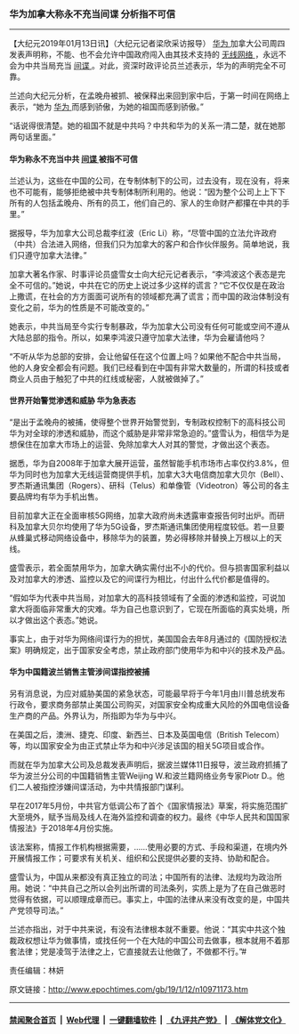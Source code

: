 ### 华为加拿大称永不充当间谍 分析指不可信
------------------------

<p>
 【大纪元2019年01月13日讯】（大纪元记者梁欣采访报导）
 <a href="http://www.epochtimes.com/gb/tag/%E5%8D%8E%E4%B8%BA.html">
  华为
 </a>
 加拿大公司周四发表声明称，不能、也不会允许中国政府闯入由其技术支持的
 <a href="http://www.epochtimes.com/gb/tag/%E6%97%A0%E7%BA%BF%E7%BD%91%E7%BB%9C.html">
  无线网络
 </a>
 ，永远不会为中共当局充当
 <a href="http://www.epochtimes.com/gb/tag/%E9%97%B4%E8%B0%8D.html">
  间谍
 </a>
 。对此，资深时政评论员兰述表示，华为的声明完全不可靠。
</p>
<p>
 兰述向大纪元分析，在孟晚舟被抓、被保释出来回到家中后，于第一时间在网络上表示，“她为
 <a href="http://www.epochtimes.com/gb/tag/%E5%8D%8E%E4%B8%BA.html">
  华为
 </a>
 而感到骄傲，为她的祖国而感到骄傲。”
</p>
<p>
 “话说得很清楚。她的祖国不就是中共吗？中共和华为的关系一清二楚，就在她那两句话里面。”
</p>
<h4>
 华为称永不充当中共
 <a href="http://www.epochtimes.com/gb/tag/%E9%97%B4%E8%B0%8D.html">
  间谍
 </a>
 被指不可信
</h4>
<p>
 兰述认为，这些在中国的公司，在专制体制下的公司，过去没有，现在没有，将来也不可能有，能够拒绝被中共专制体制所利用的。他说：“因为整个公司上上下下所有的人包括孟晚舟、所有的员工，他们自己的、家人的生命财产都攥在中共的手里。”
</p>
<p>
 据报导，华为加拿大公司总裁李红波（Eric Li）称，“尽管中国的立法允许政府（中共）合法进入网络，但我们只为加拿大的客户和合作伙伴服务。简单地说，我们只遵守加拿大法律。”
</p>
<p>
 加拿大著名作家、时事评论员盛雪女士向大纪元记者表示，“李鸿波这个表态是完全不可信的。”她说，中共在它的历史上说过多少这样的谎言？“它不仅仅是在政治上撒谎，在社会的方方面面可说所有的领域都充满了谎言；而中国的政治体制没有变化之前，华为的性质是不可能改变的。”
</p>
<p>
 她表示，中共当局至今实行专制暴政，华为加拿大公司没有任何可能或空间不遵从大陆总部的指令。所以，如果李鸿波只遵守加拿大法律，华为会雇请他吗？
</p>
<p>
 “不听从华为总部的安排，会让他留任在这个位置上吗？如果他不配合中共当局，他的人身安全都会有问题。我们已经看到在中国有非常大数量的，所谓的科技或者商业人员由于触犯了中共的红线或秘密，人就被做掉了。”
</p>
<h4>
 世界开始警觉渗透和威胁 华为急表态
</h4>
<p>
 “是出于孟晚舟的被捕，使得整个世界开始警觉到，专制政权控制下的高科技公司华为对全球的渗透和威胁，而这个威胁是非常非常急迫的。”盛雪认为，相信华为是想保住在加拿大市场上的运营、免除加拿大人对其的警觉，才做出这个表态。
</p>
<p>
 据悉，华为自2008年于加拿大展开运营，虽然智能手机市场市占率仅约3.8%，但华为同时也为加拿大无线运营商提供手机，加拿大3大电信商加拿大贝尔（Bell）、罗杰斯通讯集团（Rogers）、研科（Telus）和单像管（Videotron）等公司的各主要品牌均有华为手机出售。
</p>
<p>
 目前加拿大正在全面审核5G网络，加拿大政府尚未透露审查报告何时出炉。而研科及加拿大贝尔均使用了华为5G设备，罗杰斯通讯集团使用程度较低。若一旦要从蜂巢式移动网络设备中，移除华为的装置，势必得移除并替换上万根以上的天线。
</p>
<p>
 盛雪表示，若全面禁用华为，加拿大确实需付出不小的代价。但与损害国家利益以及对加拿大的渗透、监控以及它的间谍行为相比，付出什么代价都是值得的。
</p>
<p>
 “假如华为代表中共当局，对加拿大的高科技领域有了全面的渗透和监控，可说加拿大将面临非常重大的灾难。华为自己也意识到了，它现在所面临的真实处境，所以才做出这个表态。”她说。
</p>
<p>
 事实上，由于对华为网络间谍行为的担忧，美国国会去年8月通过的《国防授权法案》明确规定，出于国家安全考虑，禁止政府部门使用华为和中兴的技术及产品。
</p>
<h4>
 华为中国籍波兰销售主管涉间谍指控被捕
</h4>
<p>
 另有消息说，为应对威胁美国的紧急状态，可能最早将于今年1月由川普总统发布行政令，要求商务部禁止美国公司购买，对国家安全构成重大风险的外国电信设备生产商的产品。外界认为，所指即为华为与中兴。
</p>
<p>
 在美国之后，澳洲、捷克、印度、新西兰、日本及英国电信（British Telecom）等，均以国家安全为由正式禁止华为和中兴涉足该国的相关5G项目或合作。
</p>
<p>
 而就在华为加拿大公司及总裁发表声明后，据波兰媒体11日报导，波兰政府抓捕了华为波兰分公司的中国籍销售主管Weijing W.和波兰籍网络业务专家Piotr D.。他们二人被指控涉嫌间谍活动，为中共情报部门谋利。
</p>
<p>
 早在2017年5月份，中共官方低调公布了首个《国家情报法》草案，将实施范围扩大至境外，赋予当局及线人在海外监控和调查的权力。最终《中华人民共和国国家情报法》于2018年4月份实施。
</p>
<p>
 该法案称，情报工作机构根据需要，……使用必要的方式、手段和渠道，在境内外开展情报工作；可要求有关机关、组织和公民提供必要的支持、协助和配合。
</p>
<p>
 盛雪认为，中国从来都没有真正独立的司法；中国所有的法律、法规均为政治所用。她说：“中共自己之所以会列出所谓的司法条列，实质上是为了在自己做恶时觉得有依据，可以顺理成章而已。事实上，中国的法律从来没有改变的是，中国共产党领导司法。”
</p>
<p>
 兰述亦指出，对于中共来说，有没有法律根本就不重要。他说：“其实中共这个独裁政权想让华为做事情，或找任何一个在大陆的中国公司去做事，根本就用不着那套法律；党是凌驾于法律之上，它直接就去让他做了，不做都不行。”#
</p>
<p>
 责任编辑：林妍
</p>

原文链接：http://www.epochtimes.com/gb/19/1/12/n10971173.htm


------------------------
#### [禁闻聚合首页](https://github.com/gfw-breaker/banned-news/blob/master/README.md) &nbsp;|&nbsp; [Web代理](https://github.com/gfw-breaker/open-proxy/blob/master/README.md) &nbsp;|&nbsp; [一键翻墙软件](https://github.com/gfw-breaker/nogfw/blob/master/README.md) &nbsp;|&nbsp; [《九评共产党》](https://github.com/gfw-breaker/9ping.md/blob/master/README.md#九评之一评共产党是什么) &nbsp;|&nbsp; [《解体党文化》](https://github.com/gfw-breaker/jtdwh.md/blob/master/README.md#绪论)
